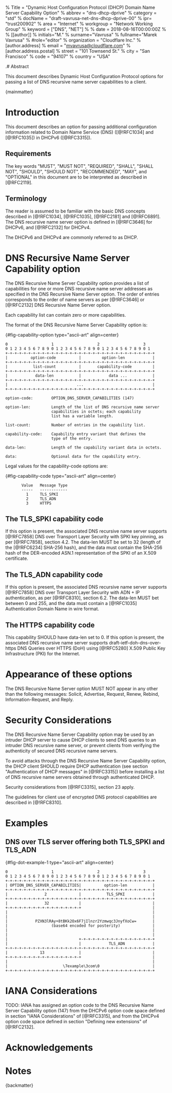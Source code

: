 % Title = "Dynamic Host Configuration Protocol (DHCP) Domain Name Server Capability Option"
% abbrev = "dns-dhcp-dprive"
% category = "std"
% docName = "draft-vavrusa-net-dns-dhcp-dprive-00"
% ipr= "trust200902"
% area = "Internet"
% workgroup = "Network Working Group"
% keyword = ["DNS", "NET"]
%
% date = 2018-08-16T00:00:00Z
%
% [[author]]
% initials="M."
% surname="Vavrusa"
% fullname="Marek Vavrusa"
% #role="editor"
% organization = "Cloudflare Inc."
%   [author.address]
%   email = "mvavrusa@cloudflare.com"
%   [author.address.postal]
%   street = "101 Townsend St."
%   city = "San Francisco"
%   code = "94107"
%   country = "USA"

.# Abstract

This document describes Dynamic Host Configuration Protocol options for passing a list of DNS recursive name server capabilities to a client.

{mainmatter}

# Introduction

This document describes an option for passing additional configuration information related to Domain Name Service (DNS) ([@!RFC1034] and [@!RFC1035]) in DHCPv6 ([@RFC3315]).

## Requirements

The key words "MUST", "MUST NOT", "REQUIRED", "SHALL", "SHALL NOT",
"SHOULD", "SHOULD NOT", "RECOMMENDED", "MAY", and "OPTIONAL" in this
document are to be interpreted as described in [@RFC2119].

## Terminology

The reader is assumed to be familiar with the basic DNS concepts described in [@!RFC1034], [@!RFC1035], [@!RFC2181] and [@!RFC6891]. The DNS recursive name server option is defined in [@!RFC3646] for DHCPv6, and [@!RFC2132] for DHCPv4.

The DHCPv6 and DHCPv4 are commonly referred to as DHCP.

# DNS Recursive Name Server Capability option

The DNS Recursive Name Server Capability option provides a list of capabilities for one or more DNS recursive name server addresses as specified in the DNS Recursive Name Server option. The order of entries corresponds to the order of name servers as per [@!RFC3646] or [@!RFC2132] DNS Recursive Name Server option.

Each capability list can contain zero or more capabilities.

The format of the DNS Recursive Name Server Capability option is:

{#fig-capability-option type="ascii-art" align=center}

    0                   1                   2                   3
    0 1 2 3 4 5 6 7 8 9 0 1 2 3 4 5 6 7 8 9 0 1 2 3 4 5 6 7 8 9 0 1
    +-+-+-+-+-+-+-+-+-+-+-+-+-+-+-+-+-+-+-+-+-+-+-+-+-+-+-+-+-+-+-+-+
    |          option-code          |         option-len            |
    +-+-+-+-+-+-+-+-+-+-+-+-+-+-+-+-+-+-+-+-+-+-+-+-+-+-+-+-+-+-+-+-+
    |           list-count          |       capability-code         |
    +-+-+-+-+-+-+-+-+-+-+-+-+-+-+-+-+-+-+-+-+-+-+-+-+-+-+-+-+-+-+-+-+
    |            data-len           |            data ...           |
    +-+-+-+-+-+-+-+-+-+-+-+-+-+-+-+-+-+-+-+-+-+-+-+-+-+-+-+-+-+-+-+-+
    |                              ...                              |
    +-+-+-+-+-+-+-+-+-+-+-+-+-+-+-+-+-+-+-+-+-+-+-+-+-+-+-+-+-+-+-+-+

    option-code:        OPTION_DNS_SERVER_CAPABILITIES (147)

    option-len:         Length of the list of DNS recursive name server
                        capabilities in octets; each capability
                        list has a variable length.

    list-count:         Number of entries in the capability list.

    capability-code:    Capability entry variant that defines the
                        type of the entry.

    data-len:           Length of the capability variant data in octets.

    data:               Optional data for the capability entry.

Legal values for the capability-code options are:

{#fig-capability-code type="ascii-art" align=center}

           Value   Message Type
           -----   ------------
             1     TLS_SPKI
             2     TLS_ADN
             3     HTTPS

## The TLS_SPKI capability code

If this option is present, the associated DNS recursive name server supports [@!RFC7858] DNS over Transport Layer Security with SPKI key pinning, as per [@!RFC7858], section 4.2. The data-len MUST be set to 32 (length of the [@!RFC6234] SHA-256 hash), and the data must contain the SHA-256 hash of the DER-encoded ASN.1 representation of the SPKI of an X.509 certificate.

## The TLS_ADN capability code

If this option is present, the associated DNS recursive name server supports [@!RFC7858] DNS over Transport Layer Security with ADN + IP authentication, as per [@!RFC8310], section 6.2. The data-len MUST bet between 0 and 255, and the data must contain a [@!RFC1035] Authentication Domain Name in wire format.

## The HTTPS capability code

This capability SHOULD have data-len set to 0. If this option is present, the associated DNS recursive name server supports draft-ietf-doh-dns-over-https DNS Queries over HTTPS (DoH) using [@!RFC5280] X.509 Public Key Infrastructure (PKI) for the Internet.

# Appearance of these options

The DNS Recursive Name Server option MUST NOT appear in any other than the following messages: Solicit, Advertise, Request, Renew, Rebind, Information-Request, and Reply.

# Security Considerations

The DNS Recursive Name Server Capability option may be used by an intruder DHCP server to cause DHCP clients to send DNS queries to an intruder DNS
recursive name server, or prevent clients from verifying the authenticity of secured DNS recursive name servers.

To avoid attacks through the DNS Recursive Name Server Capability option, the DHCP client SHOULD require DHCP authentication (see section "Authentication of DHCP messages" in [@!RFC3315]) before installing a list of DNS recursive name servers obtained through authenticated DHCP.

Security considerations from [@!RFC3315], section 23 apply.

The guidelines for client use of encrypted DNS protocol capabilities are described in [@!RFC8310].

# Examples

## DNS over TLS server offering both TLS_SPKI and TLS_ADN


{#fig-dot-example-1 type="ascii-art" align=center}

    0                   1                   2                   3
    0 1 2 3 4 5 6 7 8 9 0 1 2 3 4 5 6 7 8 9 0 1 2 3 4 5 6 7 8 9 0 1
    +-+-+-+-+-+-+-+-+-+-+-+-+-+-+-+-+-+-+-+-+-+-+-+-+-+-+-+-+-+-+-+-+
    | OPTION_DNS_SERVER_CAPABILITIES|          option-len           |
    +-+-+-+-+-+-+-+-+-+-+-+-+-+-+-+-+-+-+-+-+-+-+-+-+-+-+-+-+-+-+-+-+
    |                2              |           TLS_SPKI            |
    +-+-+-+-+-+-+-+-+-+-+-+-+-+-+-+-+-+-+-+-+-+-+-+-+-+-+-+-+-+-+-+-+
    |                32             |                               |
    +-+-+-+-+-+-+-+-+-+-+-+-+-+-+-+-+                               |
    |                                                               |
    |                                                               |
    |            PZXN3lRAy+8tBKk2Ox6F7jIlnzr2Yzmwqc3JnyfXoCw=       |
    |                   (base64 encoded for posterity)              |
    |                                                               |
    |                                                               |
    |                               +-+-+-+-+-+-+-+-+-+-+-+-+-+-+-+-+
    |                               |            TLS_ADN            |
    +-+-+-+-+-+-+-+-+-+-+-+-+-+-+-+-+-+-+-+-+-+-+-+-+-+-+-+-+-+-+-+-+
    |              13               |                               |
    +-+-+-+-+-+-+-+-+-+-+-+-+-+-+-+-+                               |
    |                                                               |
    |                        \7example\3com\0                       |
    +-+-+-+-+-+-+-+-+-+-+-+-+-+-+-+-+-+-+-+-+-+-+-+-+-+-+-+-+-+-+-+-+


# IANA Considerations

TODO: IANA has assigned an option code to the DNS Recursive Name Server Capability option (147) from the DHCPv6 option code space defined in section "IANA Considerations" of [@!RFC3315], and from the DHCPv4 option code space defined in section "Defining new extensions" of [@!RFC2132].

# Acknowledgements

# Notes

{backmatter}
